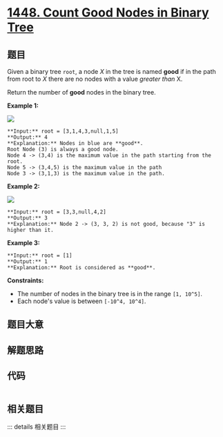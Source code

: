 # [1448. Count Good Nodes in Binary Tree](https://leetcode.com/problems/count-good-nodes-in-binary-tree)

## 题目

Given a binary tree `root`, a node _X_ in the tree is named  **good** if in
the path from root to _X_ there are no nodes with a value _greater than_ X.

Return the number of **good** nodes in the binary tree.



**Example 1:**

**![](https://assets.leetcode.com/uploads/2020/04/02/test_sample_1.png)**

    
    
    **Input:** root = [3,1,4,3,null,1,5]
    **Output:** 4
    **Explanation:** Nodes in blue are **good**.
    Root Node (3) is always a good node.
    Node 4 -> (3,4) is the maximum value in the path starting from the root.
    Node 5 -> (3,4,5) is the maximum value in the path
    Node 3 -> (3,1,3) is the maximum value in the path.

**Example 2:**

**![](https://assets.leetcode.com/uploads/2020/04/02/test_sample_2.png)**

    
    
    **Input:** root = [3,3,null,4,2]
    **Output:** 3
    **Explanation:** Node 2 -> (3, 3, 2) is not good, because "3" is higher than it.

**Example 3:**

    
    
    **Input:** root = [1]
    **Output:** 1
    **Explanation:** Root is considered as **good**.



**Constraints:**

  * The number of nodes in the binary tree is in the range `[1, 10^5]`.
  * Each node's value is between `[-10^4, 10^4]`.


## 题目大意

## 解题思路

## 代码

```javascript

```

## 相关题目

::: details 相关题目
:::
